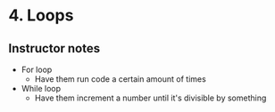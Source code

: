 # 4. Loops

## Instructor notes
- For loop
  - Have them run code a certain amount of times
- While loop
  - Have them increment a number until it's divisible by something